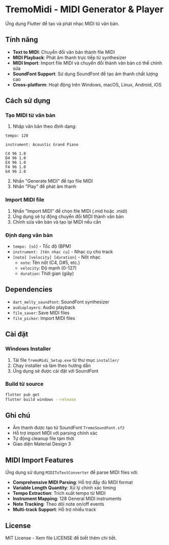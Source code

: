 # TremoMidi - MIDI Generator & Player

Ứng dụng Flutter để tạo và phát nhạc MIDI từ văn bản.

## Tính năng

- **Text to MIDI**: Chuyển đổi văn bản thành file MIDI
- **MIDI Playback**: Phát âm thanh trực tiếp từ synthesizer
- **MIDI Import**: Import file MIDI và chuyển đổi thành văn bản có thể chỉnh sửa
- **SoundFont Support**: Sử dụng SoundFont để tạo âm thanh chất lượng cao
- **Cross-platform**: Hoạt động trên Windows, macOS, Linux, Android, iOS

## Cách sử dụng

### Tạo MIDI từ văn bản

1. Nhập văn bản theo định dạng:
```
tempo: 120

instrument: Acoustic Grand Piano

C4 96 1.0
D4 96 1.0
E4 96 1.0
F4 96 1.0
G4 96 2.0
```

2. Nhấn "Generate MIDI" để tạo file MIDI
3. Nhấn "Play" để phát âm thanh

### Import MIDI file

1. Nhấn "Import MIDI" để chọn file MIDI (.mid hoặc .midi)
2. Ứng dụng sẽ tự động chuyển đổi MIDI thành văn bản
3. Chỉnh sửa văn bản và tạo lại MIDI nếu cần

### Định dạng văn bản

- `tempo: [số]` - Tốc độ (BPM)
- `instrument: [tên nhạc cụ]` - Nhạc cụ cho track
- `[note] [velocity] [duration]` - Nốt nhạc
  - `note`: Tên nốt (C4, D#5, etc.)
  - `velocity`: Độ mạnh (0-127)
  - `duration`: Thời gian (giây)

## Dependencies

- `dart_melty_soundfont`: SoundFont synthesizer
- `audioplayers`: Audio playback
- `file_saver`: Save MIDI files
- `file_picker`: Import MIDI files

## Cài đặt

### Windows Installer

1. Tải file `TremoMidi_Setup.exe` từ thư mục `installer/`
2. Chạy installer và làm theo hướng dẫn
3. Ứng dụng sẽ được cài đặt với SoundFont

### Build từ source

```bash
flutter pub get
flutter build windows --release
```

## Ghi chú

- Âm thanh được tạo từ SoundFont `TremoSoundFont.sf2`
- Hỗ trợ import MIDI với parsing chính xác
- Tự động cleanup file tạm thời
- Giao diện Material Design 3

## MIDI Import Features

Ứng dụng sử dụng `MIDIToTextConverter` để parse MIDI files với:

- **Comprehensive MIDI Parsing**: Hỗ trợ đầy đủ MIDI format
- **Variable Length Quantity**: Xử lý chính xác timing
- **Tempo Extraction**: Trích xuất tempo từ MIDI
- **Instrument Mapping**: 128 General MIDI instruments
- **Note Tracking**: Theo dõi note on/off events
- **Multi-track Support**: Hỗ trợ nhiều track

## License

MIT License - Xem file LICENSE để biết thêm chi tiết.
